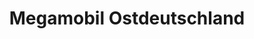 ---
title: "Megamobil Ostdeutschland"
url: /kriebitzsch/megamobil-ostdeutschland/
shop: Wohnwagen
---